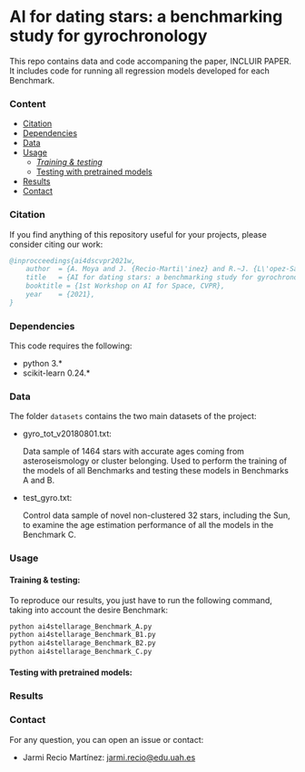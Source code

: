 # AI for dating stars: a benchmarking study for gyrochronology

This repo contains data and code accompaning the paper, INCLUIR PAPER. It includes code for running all regression models developed for each Benchmark.

### Content

  * [Citation](#citation)  
  * [Dependencies](#dependencies)
  * [Data](#data)
  * [Usage](#usage)
    * [*Training & testing*](#training-&-testing)
    * [Testing with pretrained models](#testing-with-pretrained-models)
  * [Results](#results)
  * [Contact](#contact)

### Citation

If you find anything of this repository useful for your projects, please consider citing our work:

```bibtex
@inprocceedings{ai4dscvpr2021w,
	author  = {A. Moya and J. {Recio-Marti\'inez} and R.~J. {L\'opez-Sastre}},
	title   = {AI for dating stars: a benchmarking study for gyrochronology},
  	booktitle = {1st Workshop on AI for Space, CVPR},
	year	= {2021},	
}
```

### Dependencies
This code requires the following: 
- python 3.*
- scikit-learn 0.24.*

### Data

The folder `datasets` contains the two main datasets of the project:

- gyro_tot_v20180801.txt:  
  
  Data sample of 1464 stars with accurate ages coming from asteroseismology or cluster belonging. Used to perform the training of the models of all Benchmarks and testing these  models in Benchmarks A and B.  

- test_gyro.txt:  
  
  Control data sample of novel non-clustered 32 stars, including the Sun, to examine the age estimation performance of all the models in the Benchmark C.


### Usage  

#### Training & testing:  
  
To reproduce our results, you just have to run the following command, taking into account the desire Benchmark:

```bash
python ai4stellarage_Benchmark_A.py
python ai4stellarage_Benchmark_B1.py  
python ai4stellarage_Benchmark_B2.py
python ai4stellarage_Benchmark_C.py
```

#### Testing with pretrained models:



### Results

### Contact

For any question, you can open an issue or contact:

- Jarmi Recio Martínez: jarmi.recio@edu.uah.es


